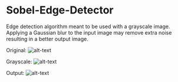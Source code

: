 # Sobel-Edge-Detector

Edge detection algorithm meant to be used with a grayscale image. Applying a Gaussian blur to the input image may remove extra noise resulting in a better output image.

Original:
![alt-text](https://github.com/ErykBrol/Sobel-Edge-Detector/images/guitar-grayscale.png)

Grayscale:
![alt-text](https://github.com/ErykBrol/Sobel-Edge-Detector/images/guitar-grayscale.png)

Output:
![alt-text](https://github.com/ErykBrol/Sobel-Edge-Detector/images/guitar-edges.png)
